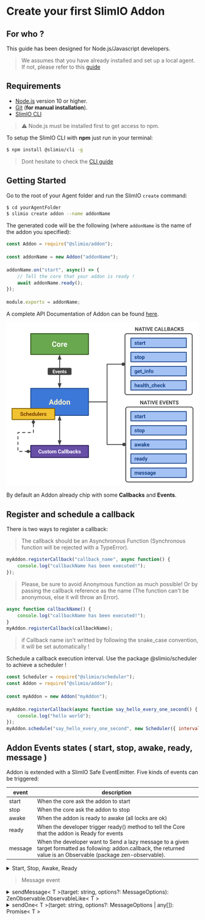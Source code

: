 # Create your first SlimIO Addon

## For who ?
This guide has been designed for Node.js/Javascript developers.

> We assumes that you have already installed and set up a local agent. If not, please refer to this [guide](https://github.com/SlimIO/Governance/blob/master/docs/get_started.md#slimio-starter-guide)

## Requirements

- [Node.js](https://nodejs.org/en/) version 10 or higher.
- [Git](https://git-scm.com/) (**for manual installation**).
- [SlimIO CLI](https://github.com/SlimIO/CLI#cli)

> ⚠️ Node.js must be installed first to get access to npm.

To setup the SlimIO CLI with **npm** just run in your terminal:
```bash
$ npm install @slimio/cli -g
```

> Dont hesitate to check the [CLI guide](https://github.com/SlimIO/Governance/blob/master/docs/use_cli.md#use-cli)

## Getting Started

Go to the root of your Agent folder and run the SlimIO `create` command:
```bash
$ cd yourAgentFolder
$ slimio create addon --name addonName
```

The generated code will be the following (where `addonName` is the name of the addon you specified):
```js
const Addon = require("@slimio/addon"); 

const addonName = new Addon("addonName"); 

addonName.on("start", async() => {
    // Tell the core that your addon is ready !
    await addonName.ready();
});

module.exports = addonName;
```

A complete API Documentation of Addon can be found [here](https://github.com/SlimIO/Addon#addon).

<p align="center">
<img src="./images/addon.svg" width="650">
</p>

By default an Addon already chip with some **Callbacks** and **Events**.

## Register and schedule a callback

There is two ways to register a callback:

>The callback should be an Asynchronous Function (Synchronous function will be rejected with a TypeError).

```js
myAddon.registerCallback("callback_name", async function() {
    console.log("callbackName has been executed!");
});
```
>Please, be sure to avoid Anonymous function as much possible!
Or by passing the callback reference as the name (The function can't be anonymous, else it will throw an Error).

```js
async function callbackName() {
    console.log("callbackName has been executed!");
}
myAddon.registerCallback(callbackName);
```
> if Callback name isn't writted by following the snake_case convention, it will be set automatically !

Schedule a callback execution interval. Use the package @slimio/scheduler to achieve a scheduler !

```js
const Scheduler = require("@slimio/scheduler");
const Addon = require("@slimio/addon");

const myAddon = new Addon("myAddon");

myAddon.registerCallback(async function say_hello_every_one_second() {
    console.log("hello world");
});
myAddon.schedule("say_hello_every_one_second", new Scheduler({ interval: 1 }));
```

## Addon Events states ( start, stop, awake, ready, message )
Addon is extended with a SlimIO Safe EventEmitter. Five kinds of events can be triggered:

| event | description |
| --- | --- |
| start | When the core ask the addon to start |
| stop | When the core ask the addon to stop |
| awake | When the addon is ready to awake (all locks are ok) |
| ready | When the developer trigger ready() method to tell the Core that the addon is Ready for events
| message | When the developer want to Send a lazy message to a given target formatted as following: addon.callback, the returned value is an Observable (package zen-observable).


<details><summary>Start, Stop, Awake, Ready</summary>
<br />

```js
const Addon = require("@slimio/addon");
// Create addon
const CPU = new Addon("cpu");

// start event!
CPU.on("start", async() => {
    console.log("cpu addon started!");
    // Do your things
    // Tell the core that your addon is ready!
    CPU.ready();
});

CPU.on("stop", async() => {
    console.log("addon stopped");
});

module.exports = CPU;
```

> In this case, we want to have "events" ready before CPU addon start
```js
const Addon = require("@slimio/addon");
// Create addon
const CPU = new Addon("cpu").lockOn("events")

// start event!
CPU.on("awake", async() => {
    console.log("cpu addon started!");
    // Do your things
    // Tell the core that your addon is ready!
    CPU.ready();
});

CPU.on("stop", async() => {
    console.log("addon stopped");
});

module.exports = CPU;
```
</details>

>Message event
<details><summary>sendMessage< T >(target: string, options?: MessageOptions): ZenObservable.ObservableLike< T ></summary>
<br />

>Send a lazy message to a given target formatted as following: `addon.callback`. The returned value is an Observable (package **zen-observable**).
```js
const Addon = require("@slimio/addon");
// Create addon
const myAddon = new Addon("myAddon");

myAddon.on("start", function() {
    myAddon
        .sendMessage("cpu.get_info")
        .subscribe(console.log);
    myAddon.ready();
});

myAddon.on("stop", async() => {
    console.log("addon stopped");
});

module.exports = myAddon;
```
>For Message Event , this are the Available options:

| name | default value | description |
| --- | --- | --- |
| args | Empty Array | Callback arguments |
| noReturn | false | If `true`, the method will return void 0 instead of a new Observable |
| timeout | 5000 | Timeout delay (before the hook expire) |
</details>
</details>

<details><summary>sendOne< T >(target: string, options?: MessageOptions | any[]): Promise< T ></summary>
<br />

>you can send one lazy message to a given target. The returned value is a Promise (Use sendMessage under the hood).

```js
const Addon = require("@slimio/addon");
// Create addon
const myAddon = new Addon("myAddon");

myAddon.on("start", async function() {
    const addons = await myAddon.sendOne("gate.list_addons");
    console.log(addons);

    myAddon.ready();
});

myAddon.on("stop", async() => {
    console.log("addon stopped");
});

module.exports = myAddon;
```

Available options are the same as **sendMessage()**. If options is an Array, the message options will be constructed as follow
```
{ args: [] }
```
</details>

